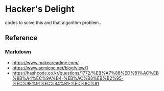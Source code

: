 # Hacker's Delight
codes to solve this and that algorithm problem..

## Reference

### Markdown
* https://www.makeareadme.com/
* https://www.acmicpc.net/blog/view/1
* https://hashcode.co.kr/questions/1772/%EB%A7%88%ED%81%AC%EB%8B%A4%EC%9A%B4-%EB%AC%B8%EB%B2%95-%EC%9E%91%EC%84%B1-%ED%8C%81
